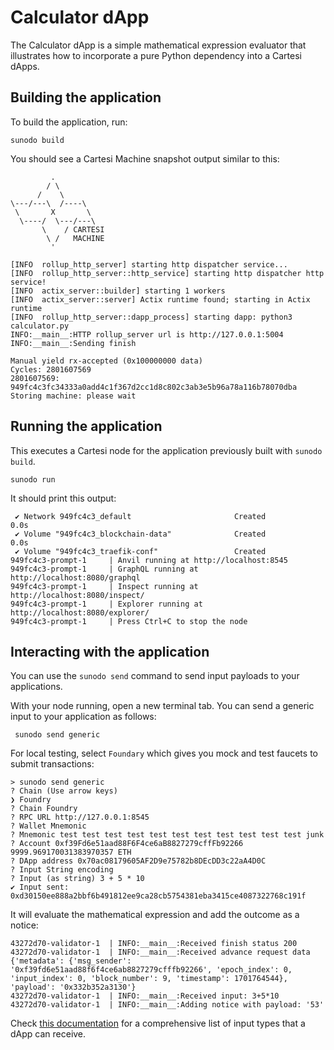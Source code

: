 # Calculator dApp
The Calculator dApp is a simple mathematical expression evaluator that illustrates how to incorporate a pure Python dependency into a Cartesi dApps.

## Building the application

To build the application, run:

```
sunodo build
```

You should see a Cartesi Machine snapshot output similar to this:

```
         .
        / \
      /    \
\---/---\  /----\
 \       X       \
  \----/  \---/---\
       \    / CARTESI
        \ /   MACHINE
         '

[INFO  rollup_http_server] starting http dispatcher service...
[INFO  rollup_http_server::http_service] starting http dispatcher http service!
[INFO  actix_server::builder] starting 1 workers
[INFO  actix_server::server] Actix runtime found; starting in Actix runtime
[INFO  rollup_http_server::dapp_process] starting dapp: python3 calculator.py
INFO:__main__:HTTP rollup_server url is http://127.0.0.1:5004
INFO:__main__:Sending finish

Manual yield rx-accepted (0x100000000 data)
Cycles: 2801607569
2801607569: 949fc4c3fc34333a0add4c1f367d2cc1d8c802c3ab3e5b96a78a116b78070dba
Storing machine: please wait
```


## Running the application

This executes a Cartesi node for the application previously built with `sunodo build`.

```
sunodo run
```

It should print this output:
```
 ✔ Network 949fc4c3_default                       Created                                                                                                                                              0.0s
 ✔ Volume "949fc4c3_blockchain-data"              Created                                                                                                                                              0.0s
 ✔ Volume "949fc4c3_traefik-conf"                 Created                                           
949fc4c3-prompt-1     | Anvil running at http://localhost:8545
949fc4c3-prompt-1     | GraphQL running at http://localhost:8080/graphql
949fc4c3-prompt-1     | Inspect running at http://localhost:8080/inspect/
949fc4c3-prompt-1     | Explorer running at http://localhost:8080/explorer/
949fc4c3-prompt-1     | Press Ctrl+C to stop the node
```


## Interacting with the application

You can use the `sunodo send` command to send input payloads to your applications. 

With your node running, open a new terminal tab. You can send a generic input to your application as follows:

```shell
 sunodo send generic
```

For local testing, select `Foundary` which gives you mock and test faucets to submit transactions:

```
> sunodo send generic
? Chain (Use arrow keys)
❯ Foundry
? Chain Foundry
? RPC URL http://127.0.0.1:8545
? Wallet Mnemonic
? Mnemonic test test test test test test test test test test test junk
? Account 0xf39Fd6e51aad88F6F4ce6aB8827279cffFb92266 9999.969170031383970357 ETH
? DApp address 0x70ac08179605AF2D9e75782b8DEcDD3c22aA4D0C
? Input String encoding
? Input (as string) 3 + 5 * 10
✔ Input sent: 0xd30150ee888a2bbf6b491812ee9ca28cb5754381eba3415ce4087322768c191f
```

It will evaluate the mathematical expression and add the outcome as a notice:

```
43272d70-validator-1  | INFO:__main__:Received finish status 200
43272d70-validator-1  | INFO:__main__:Received advance request data {'metadata': {'msg_sender': '0xf39fd6e51aad88f6f4ce6ab8827279cfffb92266', 'epoch_index': 0, 'input_index': 0, 'block_number': 9, 'timestamp': 1701764544}, 'payload': '0x332b352a3130'}
43272d70-validator-1  | INFO:__main__:Received input: 3+5*10
43272d70-validator-1  | INFO:__main__:Adding notice with payload: '53'
```


Check [this documentation](../README.md/#sending-inputs-to-running-applications) for a comprehensive list of input types that a dApp can receive.

